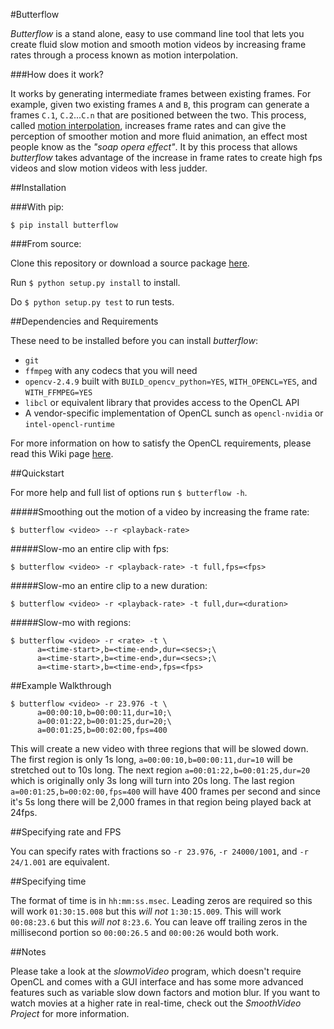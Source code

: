 #Butterflow

*Butterflow* is a stand alone, easy to use command line tool that lets you
create fluid slow motion and smooth motion videos by increasing frame rates
through a process known as motion interpolation.

###How does it work?

It works by generating intermediate frames between existing frames. For example,
given two existing frames `A` and `B`, this program can generate a frames `C.1`,
`C.2`...`C.n` that are positioned between the two. This process, called
[motion interpolation](http://en.wikipedia.org/wiki/Motion_interpolation),
increases frame rates and can give the perception of smoother motion and more
fluid animation, an effect most people know as the *"soap opera effect"*. It by
this process that allows *butterflow* takes advantage of the increase in frame
rates to create high fps videos and slow motion videos with less judder.

##Installation

###With pip:

```$ pip install butterflow```

###From source:

Clone this repository or download a source package
[here](https://github.com/dthpham/butterflow/tarball/0.1).

Run `$ python setup.py install` to install.

Do `$ python setup.py test` to run tests.

##Dependencies and Requirements

These need to be installed before you can install *butterflow*:

* `git`
* `ffmpeg` with any codecs that you will need
* `opencv-2.4.9` built with `BUILD_opencv_python=YES`, `WITH_OPENCL=YES`,
and `WITH_FFMPEG=YES`
* `libcl` or equivalent library that provides access to the OpenCL API
* A vendor-specific implementation of OpenCL sunch as `opencl-nvidia` or
`intel-opencl-runtime`

For more information on how to satisfy the OpenCL requirements, please read this
Wiki page [here](https://wiki.archlinux.org/index.php/Opencl).

##Quickstart

For more help and full list of options run ```$ butterflow -h```.

#####Smoothing out the motion of a video by increasing the frame rate:

```
$ butterflow <video> --r <playback-rate>
```

#####Slow-mo an entire clip with fps:

```
$ butterflow <video> -r <playback-rate> -t full,fps=<fps>
```

#####Slow-mo an entire clip to a new duration:

```
$ butterflow <video> -r <playback-rate> -t full,dur=<duration>
```

#####Slow-mo with regions:

```
$ butterflow <video> -r <rate> -t \
      a=<time-start>,b=<time-end>,dur=<secs>;\
      a=<time-start>,b=<time-end>,dur=<secs>;\
      a=<time-start>,b=<time-end>,fps=<fps>
```


##Example Walkthrough

```
$ butterflow <video> -r 23.976 -t \
      a=00:00:10,b=00:00:11,dur=10;\
      a=00:01:22,b=00:01:25,dur=20;\
      a=00:01:25,b=00:02:00,fps=400
```

This will create a new video with three regions that will be slowed down.
The first region is only 1s long, `a=00:00:10,b=00:00:11,dur=10` will be
stretched out to 10s long. The next region `a=00:01:22,b=00:01:25,dur=20` which
is originally only 3s long will turn into 20s long. The last region
`a=00:01:25,b=00:02:00,fps=400` will have 400 frames per second and since it's
5s long there will be 2,000 frames in that region being played back at 24fps.


##Specifying rate and FPS

You can specify rates with fractions so `-r 23.976`, `-r 24000/1001`, and
`-r 24/1.001` are equivalent.

##Specifying time

The format of time is in `hh:mm:ss.msec`. Leading zeros are required so this
will work `01:30:15.008` but this *will not* `1:30:15.009`. This will work
`00:08:23.6` but this *will not* `8:23.6`. You can leave off trailing zeros in
the millisecond portion so `00:00:26.5` and `00:00:26` would both work.

##Notes

Please take a look at the *slowmoVideo* program, which doesn't require OpenCL
and  comes with a GUI interface and has some more advanced features such as
variable slow down factors and motion blur. If you want to watch movies at a
higher rate in real-time, check out the *SmoothVideo Project* for more
information.
